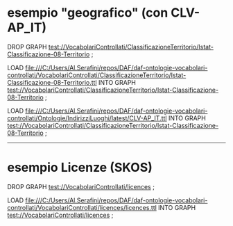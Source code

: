 
# esempio "geografico" (con CLV-AP_IT)

DROP GRAPH <test://VocabolariControllati/ClassificazioneTerritorio/Istat-Classificazione-08-Territorio>
;

LOAD <file:///C:/Users/Al.Serafini/repos/DAF/daf-ontologie-vocabolari-controllati/VocabolariControllati/ClassificazioneTerritorio/Istat-Classificazione-08-Territorio.ttl>
INTO GRAPH <test://VocabolariControllati/ClassificazioneTerritorio/Istat-Classificazione-08-Territorio>
;

LOAD <file:///C:/Users/Al.Serafini/repos/DAF/daf-ontologie-vocabolari-controllati/Ontologie/IndirizziLuoghi/latest/CLV-AP_IT.ttl>
INTO GRAPH <test://VocabolariControllati/ClassificazioneTerritorio/Istat-Classificazione-08-Territorio>
;

----

# esempio Licenze (SKOS)

DROP GRAPH <test://VocabolariControllati/licences>
;

LOAD <file:///C:/Users/Al.Serafini/repos/DAF/daf-ontologie-vocabolari-controllati/VocabolariControllati/licences/licences.ttl>
INTO GRAPH <test://VocabolariControllati/licences>
;







